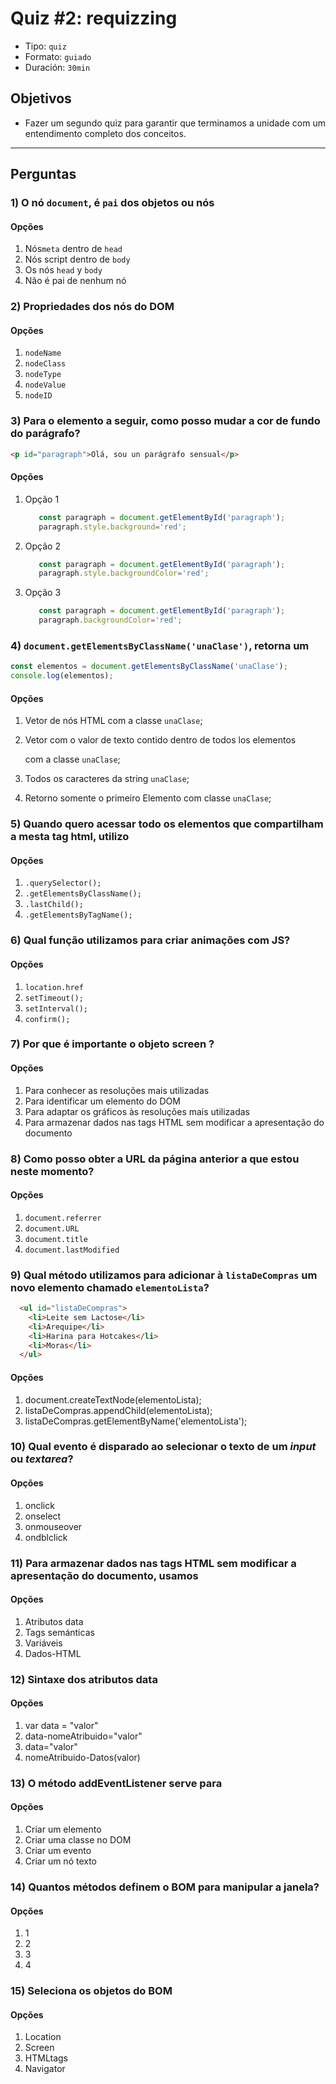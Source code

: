 # Quiz #2: requizzing

* Tipo: `quiz`
* Formato: `guiado`
* Duración: `30min`

## Objetivos

* Fazer um segundo quiz para garantir que terminamos a unidade com um
  entendimento completo dos conceitos.

***

## Perguntas

### 1) O nó `document`, é `pai` dos objetos ou nós

#### Opções

1. Nós`meta` dentro de `head`
2. Nós script dentro de `body`
3. Os nós `head` y `body`
4. Não é pai de nenhum nó

<solution style="display:none;">3</solution>

### 2) Propriedades dos nós do DOM

#### Opções

1. `nodeName`
2. `nodeClass`
3. `nodeType`
4. `nodeValue`
5. `nodeID`

<solution style="display:none;">1,3,4</solution>

### 3) Para o elemento a seguir, como posso mudar a cor de fundo do parágrafo?

```html
<p id="paragraph">Olá, sou un parágrafo sensual</p>
```

#### Opções

1. Opção 1

   ```javascript
      const paragraph = document.getElementById('paragraph');
      paragraph.style.background='red';
   ```

2. Opção 2

   ```javascript
      const paragraph = document.getElementById('paragraph');
      paragraph.style.backgroundColor='red';
   ```

3. Opção 3

   ```javascript
      const paragraph = document.getElementById('paragraph');
      paragraph.backgroundColor='red';
   ```

<solution style="display:none;">2</solution>

### 4) `document.getElementsByClassName('unaClase')`, retorna um

```javascript
const elementos = document.getElementsByClassName('unaClase');
console.log(elementos);
```

#### Opções

1. Vetor de nós HTML com a classe `unaClase`;
2. Vetor com o valor de texto contido dentro de todos los elementos

   com a classe `unaClase`;

3. Todos os caracteres da string `unaClase`;
4. Retorno somente o primeiro Elemento com classe `unaClase`;

<solution style="display:none;">1</solution>

### 5) Quando quero acessar todo os elementos que compartilham a mesta tag html, utilizo

#### Opções

1. `.querySelector();`
2. `.getElementsByClassName();`
3. `.lastChild();`
4. `.getElementsByTagName();`

<solution style="display:none;">4</solution>

### 6) Qual função utilizamos para criar animações com JS?

#### Opções

1. `location.href`
2. `setTimeout();`
3. `setInterval();`
4. `confirm();`

<solution style="display:none;">3</solution>

### 7) Por que é importante o objeto screen ?

#### Opções

1. Para conhecer as resoluções mais utilizadas
2. Para identificar um elemento do DOM
3. Para adaptar os gráficos às resoluções mais utilizadas
4. Para armazenar dados nas tags HTML sem modificar a apresentação do documento

<solution style="display:none;">1,3</solution>

### 8) Como posso obter a URL da página anterior a que estou neste momento?

#### Opções

1. `document.referrer`
2. `document.URL`
3. `document.title`
4. `document.lastModified`

<solution style="display:none;">1</solution>

### 9) Qual método utilizamos para adicionar à `listaDeCompras` um novo elemento chamado `elementoLista`?

```html
  <ul id="listaDeCompras">
    <li>Leite sem Lactose</li>
    <li>Arequipe</li>
    <li>Harina para Hotcakes</li>
    <li>Moras</li>
  </ul>
```

#### Opções

1. document.createTextNode\(elementoLista\);
2. listaDeCompras.appendChild\(elementoLista\);
3. listaDeCompras.getElementByName\('elementoLista'\);

<solution style="display:none;">2</solution>

### 10) Qual evento é disparado ao selecionar o texto de um _input_ ou _textarea_?

#### Opções

1. onclick
2. onselect
3. onmouseover
4. ondblclick

<solution style="display:none;">2</solution>

### 11) Para armazenar dados nas tags HTML sem modificar a apresentação do documento, usamos

#### Opções

1. Atributos data
2. Tags semánticas
3. Variáveis
4. Dados-HTML

<solution style="display:none;">1</solution>

### 12) Sintaxe dos atributos data

#### Opções

1. var data = "valor"
2. data-nomeAtribuido="valor"
3. data="valor"
4. nomeAtribuido-Datos\(valor\)

<solution style="display:none;">2</solution>

### 13) O método addEventListener serve para

#### Opções

1. Criar um elemento
2. Criar uma classe no DOM
3. Criar um evento
4. Criar um nó texto

<solution style="display:none;">3</solution>

### 14) Quantos métodos definem o BOM para manipular a janela?

#### Opções

1. 1
2. 2
3. 3
4. 4

<solution style="display:none;">4</solution>

### 15) Seleciona os objetos do BOM

#### Opções

1. Location
2. Screen
3. HTMLtags
4. Navigator

<solution style="display:none;">1,2,4</solution>
